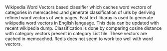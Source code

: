 Wikipedia Word Vectors based classifier which caches word vectors of categories in memcached..and generate classification  of urls by deriving refined word vectors of web pages.
Fast text libaray is used to generate wikipedia word vectors in English language.
This data can be updated with recent wikipedia dump.
Classification is done by comparing cosine distance with category vectors present in category List file. These vectors are cached in memcached. Redis does not seem to work too well with word vectors. 
